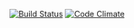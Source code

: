 [![Build Status](https://travis-ci.org/patrickkerrigan/deliverability-checker.svg?branch=master)](https://travis-ci.org/patrickkerrigan/deliverability-checker) [![Code Climate](https://codeclimate.com/github/patrickkerrigan/deliverability-checker/badges/gpa.svg)](https://codeclimate.com/github/patrickkerrigan/deliverability-checker)